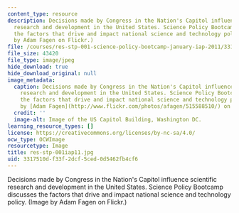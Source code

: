 ```yaml
---
content_type: resource
description: Decisions made by Congress in the Nation's Capitol influence scientific
  research and development in the United States. Science Policy Bootcamp discusses
  the factors that drive and impact national science and technology policy. (Image
  by Adam Fagen on Flickr.)
file: /courses/res-stp-001-science-policy-bootcamp-january-iap-2011/3317510df33f2dcf5ced0d5462fb4cf6_res-stp-001iap11.jpg
file_size: 43420
file_type: image/jpeg
hide_download: true
hide_download_original: null
image_metadata:
  caption: Decisions made by Congress in the Nation's Capitol influence scientific
    research and development in the United States. Science Policy Bootcamp discusses
    the factors that drive and impact national science and technology policy. (Image
    by [Adam Fagen](http://www.flickr.com/photos/afagen/515588510/) on Flickr.)
  credit: ''
  image-alt: Image of the US Capitol Building, Washington DC.
learning_resource_types: []
license: https://creativecommons.org/licenses/by-nc-sa/4.0/
ocw_type: OCWImage
resourcetype: Image
title: res-stp-001iap11.jpg
uid: 3317510d-f33f-2dcf-5ced-0d5462fb4cf6
---
```

Decisions made by Congress in the Nation's Capitol influence scientific research and development in the United States. Science Policy Bootcamp discusses the factors that drive and impact national science and technology policy. (Image by Adam Fagen on Flickr.)
